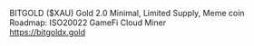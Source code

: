 BITGOLD ($XAU) Gold 2.0 Minimal, Limited Supply, Meme coin<br>
Roadmap: ISO20022 GameFi Cloud Miner<br>
https://bitgoldx.gold
